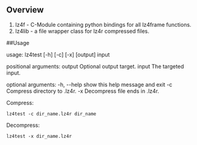 Overview
--------

  1. lz4f - C-Module containing python bindings for all lz4frame functions.
  2. lz4lib - a file wrapper class for lz4r compressed files. 

##Usage

usage: lz4test [-h] [-c] [-x] [output] input

positional arguments:
  output      Optional output target.
  input       The targeted input.

optional arguments:
  -h, --help  show this help message and exit
  -c          Compress directory to .lz4r.
  -x          Decompress file ends in .lz4r.


Compress:

	lz4test -c dir_name.lz4r dir_name

Decompress:

	lz4test -x dir_name.lz4r
